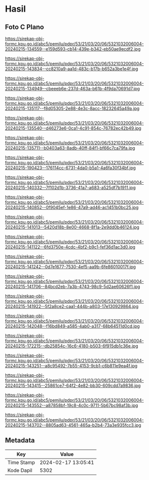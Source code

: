 # Hasil

## Foto C Plano

https://sirekap-obj-formc.kpu.go.id/abc5/pemilu/pdpr/53/21/03/20/06/5321032006004-20240215-134559--e159d593-cb14-439e-b342-eb50ae9ecdf2.jpg

https://sirekap-obj-formc.kpu.go.id/abc5/pemilu/pdpr/53/21/03/20/06/5321032006004-20240215-143834--cc8210a9-aa1d-483c-b17b-b652a3be1e4f.jpg

https://sirekap-obj-formc.kpu.go.id/abc5/pemilu/pdpr/53/21/03/20/06/5321032006004-20240215-134949--cbeeeb6e-237d-463a-b61b-4f9da70691d7.jpg

https://sirekap-obj-formc.kpu.go.id/abc5/pemilu/pdpr/53/21/03/20/06/5321032006004-20240215-135117--f8d05305-2e88-4e3c-8acc-18232645a49a.jpg

https://sirekap-obj-formc.kpu.go.id/abc5/pemilu/pdpr/53/21/03/20/06/5321032006004-20240215-135540--d46273e6-0ca1-4c91-854c-76782ec42b49.jpg

https://sirekap-obj-formc.kpu.go.id/abc5/pemilu/pdpr/53/21/03/20/06/5321032006004-20240215-135711--b0403a63-8adb-40ff-84f1-bf66c7ca79fa.jpg

https://sirekap-obj-formc.kpu.go.id/abc5/pemilu/pdpr/53/21/03/20/06/5321032006004-20240215-190423--176114cc-6731-4da0-b5a1-4a6fa30f34bf.jpg

https://sirekap-obj-formc.kpu.go.id/abc5/pemilu/pdpr/53/21/03/20/06/5321032006004-20240215-140332--7f102d1b-3736-41a7-a683-a525df7b1911.jpg

https://sirekap-obj-formc.kpu.go.id/abc5/pemilu/pdpr/53/21/03/20/06/5321032006004-20240215-140852--0f9045ef-1e86-47a9-ad46-ac1451b0bc25.jpg

https://sirekap-obj-formc.kpu.go.id/abc5/pemilu/pdpr/53/21/03/20/06/5321032006004-20240215-141013--5420d18b-8e00-4668-8f1a-2e9dd0b46124.jpg

https://sirekap-obj-formc.kpu.go.id/abc5/pemilu/pdpr/53/21/03/20/06/5321032006004-20240215-141122--6fd3750e-4cdc-4bf2-b9c1-fef36d1ac3d0.jpg

https://sirekap-obj-formc.kpu.go.id/abc5/pemilu/pdpr/53/21/03/20/06/5321032006004-20240215-141242--0d7e1677-7530-4ef5-aa9b-6fe86010017f.jpg

https://sirekap-obj-formc.kpu.go.id/abc5/pemilu/pdpr/53/21/03/20/06/5321032006004-20240215-141706--84bcd2eb-7a3b-4743-98c9-5d2ae60626f1.jpg

https://sirekap-obj-formc.kpu.go.id/abc5/pemilu/pdpr/53/21/03/20/06/5321032006004-20240215-141922--5f2a8ce2-caa1-444b-a803-17e130929864.jpg

https://sirekap-obj-formc.kpu.go.id/abc5/pemilu/pdpr/53/21/03/20/06/5321032006004-20240215-142048--f16bd849-a585-4ab0-a317-68b64511d0cd.jpg

https://sirekap-obj-formc.kpu.go.id/abc5/pemilu/pdpr/53/21/03/20/06/5321032006004-20240215-172215--db25854c-16c6-4180-b503-6f915db1c36e.jpg

https://sirekap-obj-formc.kpu.go.id/abc5/pemilu/pdpr/53/21/03/20/06/5321032006004-20240215-143251--a8c95492-7b55-4153-9cb1-c6b811e9ea4f.jpg

https://sirekap-obj-formc.kpu.go.id/abc5/pemilu/pdpr/53/21/03/20/06/5321032006004-20240215-143415--25861ce7-64f2-4e82-bb30-609cdd7a9836.jpg

https://sirekap-obj-formc.kpu.go.id/abc5/pemilu/pdpr/53/21/03/20/06/5321032006004-20240215-143552--a87858bf-19c8-4c0c-9711-5b67bc98af3b.jpg

https://sirekap-obj-formc.kpu.go.id/abc5/pemilu/pdpr/53/21/03/20/06/5321032006004-20240215-143702--8805ad63-4561-465a-b2b4-73a3e935fcc3.jpg


## Metadata

| Key        | Value               |
| ---------- | ------------------- |
| Time Stamp | 2024-02-17 13:05:41 |
| Kode Dapil | 5302                |



